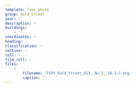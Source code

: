 ```yaml
---
template: fsps_photo
group: Gold_Street
year: ~
description: ~
buildings:
    - ''
coordinates: ~
heading: ~
classification: ~
section: ~
cell: ~
film_roll: ~
files:
    -
        filename: 'FSPS_Gold_Street_014,_No_3,_16-2-C.png'
        caption: ''
---
```

